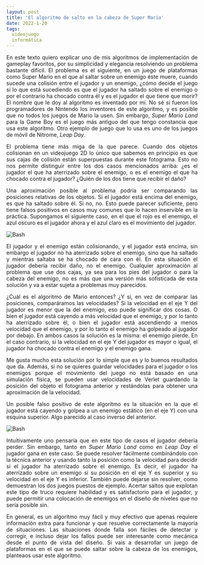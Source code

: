 ```yaml
---
layout: post
title: 'El algoritmo de salto en la cabeza de Super Mario'
date: 2022-1-20
tags:
  videojuego
  informática
---
```

<p style='text-align: justify;'>En este texto quiero explicar uno de mis algoritmos de implementación de gameplay favoritos, por su simplicidad y elegancia resolviendo un problema bastante difícil. El problema es el siguiente, en un juego de plataformas como Super Mario en el que al saltar sobre un enemigo éste muere, cuando sucede una colisión entre el jugador y un enemigo, ¿cómo decide el juego si lo que está sucediendo es que el jugador ha saltado sobre el enemigo o por el contrario ha chocado contra él y es el jugador el que tiene que morir? El nombre que le doy al algoritmo es inventado por mí. No sé si fueron los programadores de Nintendo los inventores de este algoritmo, y es posible que no todos los juegos de Mario la usen. Sin embargo, <i>Super Mario Land</i> para la Game Boy es el juego más antiguo del que tengo constancia que usa este algoritmo. Otro ejemplo de juego que lo usa es uno de los juegos de móvil de Nitrome, <i>Leap Day</i>.</p>

<p style='text-align: justify;'>El problema tiene más miga de la que parece. Cuando dos objetos colisionan en un videojuego 2D lo único que sabemos en principio es que sus cajas de colisión están superpuestas durante este fotograma. Esto no nos permite distinguir entre los dos casos mencionados arriba: ¿es el jugador el que ha aterrizado sobre el enemigo, o es el enemigo el que ha chocado contra el jugador? ¿Quién de los dos tiene que recibir el daño?</p>

<p style='text-align: justify;'>Una aproximación posible al problema podría ser comparando las posiciones relativas de los objetos. Si el jugador está encima del enemigo, es que ha saltado sobre él. Si no, no. Esto puede parecer suficiente, pero tiene falsos positivos en casos muy comunes que lo hacen inservible en la práctica. Supongamos el siguiente caso, en el que el rojo es el enemigo, el azul oscuro es el jugador ahora y el azul claro es el movimiento del jugador.</p>

![Bash](https://raw.githubusercontent.com/asielorz/blog/master/images/algoritmo-salto-cabeza-mario-1.png)

<p style='text-align: justify;'>El jugador y el enemigo están colisionando, y el jugador está encima, sin embargo el jugador no ha aterrizado sobre el enemigo, sino que ha saltado y mientras saltaba se ha chocado de cara con él. En esta situación el jugador debería recibir daño, no el enemigo. Cualquier aproximación al problema que use dos cajas, ya sea para los pies del jugador o para la cabeza del enemigo, no es más que una versión más sofisticada de esta solución y va a estar sujeta a problemas muy parecidos.</p>

<p style='text-align: justify;'>¿Cuál es el algoritmo de Mario entonces? ¿Y si, en vez de comparar las posiciones, comparáramos las velocidades? Si la velocidad en el eje Y del jugador es menor que la del enemigo, eso puede significar dos cosas. O bien el jugador está cayendo a más velocidad que el enemigo, y por lo tanto ha aterrizado sobre él, o bien el jugador está ascendiendo a menos velocidad que el enemigo, y por lo tanto el enemigo ha golpeado al jugador por debajo. En ambos casos la solución es la misma: el enemigo pierde. En el caso contrario, si la velocidad en el eje Y del jugador es mayor o igual, el jugador ha chocado contra el enemigo y el enemigo gana.</p>

<p style='text-align: justify;'>Me gusta mucho esta solución por lo simple que es y lo buenos resultados que da. Además, si no se quieres guardar velocidades para el jugador o los enemigos porque el movimiento del juego no está basado en una simulación física, se pueden usar velocidades de Verlet guardando la posición del objeto el fotograma anterior y restándolas para obtener una aproximación de la velocidad.</p>

<p style='text-align: justify;'>Un posible falso positivo de este algoritmo es la situación en la que el jugador está cayendo y golpea a un enemigo estático (en el eje Y) con una esquina superior. Algo parecido al caso inverso del anterior.</p>

![Bash](https://raw.githubusercontent.com/asielorz/blog/master/images/algoritmo-salto-cabeza-mario-1.png)

<p style='text-align: justify;'>Intuitivamente uno pensaría que en este tipo de casos el jugador debería perder. Sin embargo, tanto en <i>Super Mario Land</i> como en <i>Leap Day</i> el jugador gana en este caso. Se puede resolver fácilmente combinándolo con la técnica anterior y usando tanto la posición como la velocidad para decidir si el jugador ha aterrizado sobre el enemigo. Es decir, el jugador ha aterrizado sobre un enemigo si su posición en el eje Y es superior y su velocidad en el eje Y es inferior. También puede dejarse sin resolver, como demuestran los dos juegos puestos de ejemplo. Acertar saltos que explotan este tipo de truco requiere habilidad y es satisfactorio para el jugador, y puede permitir una colocación de enemigos en el diseño de niveles que no sería posible sin.</p>

<p style='text-align: justify;'>En general, es un algoritmo muy fácil y muy efectivo que apenas requiere información extra para funcionar y que resuelve correctamente la mayoría de situaciones. Las situaciones donde falla son fáciles de detectar y corregir, e incluso dejar los fallos puede ser interesante como mecánica desde el punto de vista del diseño. Si vais a desarrollar un juego de plataformas en el que se puede saltar sobre la cabeza de los enemigos, planteaos usar este algoritmo.</p>
